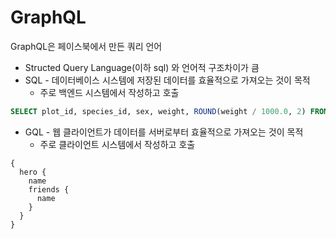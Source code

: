 # GraphQL

GraphQL은 페이스북에서 만든 쿼리 언어

- Structed Query Language(이하 sql) 와 언어적 구조차이가 큼
- SQL - 데이터베이스 시스템에 저장된 데이터를 효율적으로 가져오는 것이 목적
  - 주로 백엔드 시스템에서 작성하고 호출

```SQL
SELECT plot_id, species_id, sex, weight, ROUND(weight / 1000.0, 2) FROM surveys;
```

- GQL - 웹 클라이언트가 데이터를 서버로부터 효율적으로 가져오는 것이 목적
  - 주로 클라이언트 시스템에서 작성하고 호출

```
{
  hero {
    name
    friends {
      name
    }
  }
}
```

